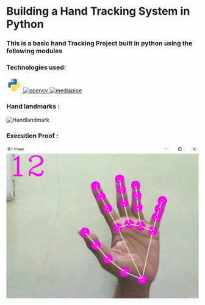 # Building a Hand Tracking System in Python
<h3> This is a basic hand Tracking Project built in python using the following modules</h3>

<h3 align="left">Technologies used:</h3>
<p align="left"> 
<a href="https://www.python.org" target="_blank" rel="noreferrer">
  <img src="https://raw.githubusercontent.com/devicons/devicon/master/icons/python/python-original.svg" alt="python" width="40" height="40"/>
</a>
<a href="https://opencv.org/" target="_blank" rel="noreferrer"> 
  <img src="https://www.vectorlogo.zone/logos/opencv/opencv-icon.svg" alt="opencv" width="40" height="40"/> 
</a>
<a href="https://mediapipe.dev/" target="_blank" rel="noreferrer"> 
  <img src="https://mediapipe.dev/assets/img/brand.svg" alt="mediapipe" width="140" height="50"/> 
</a>
</p>

<h3> Hand landmarks : </h3>
<img src="https://google.github.io/mediapipe/images/mobile/hand_landmarks.png" alt="Handlandmark" />

<h3> Execution Proof : </h3>
<img src="https://github.com/IamSHUH/Hand_Tracking_Module/blob/main/Handtracking.jpg" alt="Handlandmark" />

